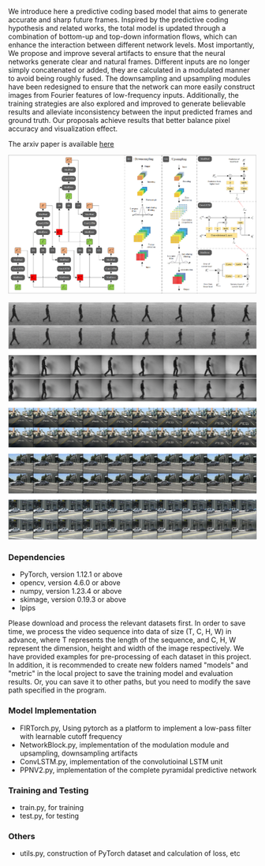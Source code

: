 We introduce here a predictive coding based model that aims to generate accurate and sharp future frames. Inspired by the predictive coding hypothesis and related works, the total model is updated through a combination of bottom-up and top-down information flows, which can enhance the interaction between different network levels. Most importantly, We propose and improve several artifacts to ensure that the neural networks generate clear and natural frames. Different inputs are no longer simply concatenated or added, they are calculated in a modulated manner to avoid being roughly fused. The downsampling and upsampling modules have been redesigned to ensure that the network can more easily construct images from Fourier features of low-frequency inputs. Additionally,  the training strategies are also explored and improved to generate believable results and alleviate inconsistency between the input predicted frames and ground truth. Our proposals achieve results that better balance pixel accuracy and visualization effect.

The arxiv paper is available [here](https://arxiv.org/abs/2301.05421)

![image](images/TotalNet.png) 

 

![image](images/additional_experiment.png)

### Dependencies
* PyTorch, version 1.12.1 or above
* opencv, version 4.6.0 or above
* numpy, version 1.23.4 or above
* skimage, version 0.19.3 or above
* lpips

Please download and process the relevant datasets first. In order to save time, we process the video sequence into data of size (T, C, H, W) in advance, where T represents the length of the sequence, and C, H, W represent the dimension, height and width of the image respectively. We have provided examples for pre-processing of each dataset in this project. In addition, it is recommended to create new folders named "models" and "metric" in the local project to save the training model and evaluation results. Or, you can save it to other paths, but you need to modify the save path specified in the program.

### Model Implementation
* FIRTorch.py, Using pytorch as a platform to implement a low-pass filter with learnable cutoff frequency
* NetworkBlock.py, implementation of the modulation module and upsampling, downsampling artifacts
* ConvLSTM.py, implementation of the convolutioinal LSTM unit
* PPNV2.py, implementation of the complete pyramidal predictive network

### Training and Testing
* train.py, for training
* test.py, for testing

### Others
* utils.py, construction of PyTorch dataset and calculation of loss, etc
